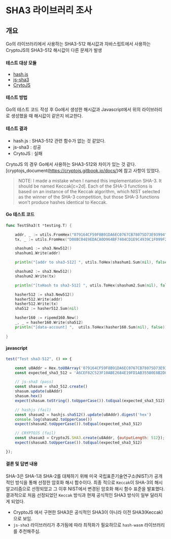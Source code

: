 # SHA3 라이브러리 조사


## 개요
Go의 라이브러리에서 사용하는 SHA3-512 해시값과 자바스립트에서 사용하는 CryptoJS의 SHA3-512 해시값이 다른 문제가 발생

#### 테스트 대상 모듈
- [hash.js](https://www.npmjs.com/package/hash.js)
- [js-sha3](https://www.npmjs.com/package/js-sha3)
- [CrytoJS](https://www.npmjs.com/package/crypto-js)


#### 테스트 방법
Go의 테스트 코드 작성 후 Go에서 생성한 해시값과 Javascript에서 위의 라이브러리로 생성했을 때 해시값이 같은지 비교한다.

#### 테스트 결과
- hash.js : SHA3-512 관련 함수가 없는 것 같았다.
- js-sha3 : 성공
- CrytoJS : 실패

CrytoJS 의 경우 Go에서 사용하는 SHA3-512와 차이가 있는 것 같다. [cryptojs_document(https://cryptojs.gitbook.io/docs/)에 참고 사항이 있었다.

> NOTE: I made a mistake when I named this implementation SHA-3. It should be named Keccak[c=2d]. Each of the SHA-3 functions is based on an instance of the Keccak algorithm, which NIST selected as the winner of the SHA-3 competition, but those SHA-3 functions won't produce hashes identical to Keccak.

#### Go 테스트 코드
```go
func TestSha3(t *testing.T) {

	addr, _ := utils.FromHex("079164CF59F8B91DA6EC0767CB78075D73E93994")
	tx, _ := utils.FromHex("D08BC04E9EDACA0D964BF7404CD1E9C4939C1F099F26177B9B8597BC521BC5CE")

	shashum1 := sha3.New512()
	shashum1.Write(addr)

	println("[addr to sha3-512] ", utils.ToHex(shashum1.Sum(nil), false))

	shashum2 := sha3.New512()
	shashum2.Write(tx)

	println("[txHash to sha3-512] ", utils.ToHex(shashum2.Sum(nil), false))

	hasher512 := sha3.New512()
	hasher512.Write(addr)
	hasher512.Write(tx)
	sha512 := hasher512.Sum(nil)

	hasher160 := ripemd160.New()
	_, _ = hasher160.Write(sha512)
	println("[data-account] ",  utils.ToHex(hasher160.Sum(nil), false))
	
}
```

#### javascript
```javascript
test("Test sha3-512", () => {

    const u8Addr = Hex.toU8Array('079164CF59F8B91DA6EC0767CB78075D73E93994');
    const expected_sha3_512 = 'A6CEF82C523F10ABE2684E19FD1AB35580E8B2DCE4926280B6CEC829D2A1A734F46A642BAA5C62369F185577D23A8428D50C201842B62663DCEB1EF2CD911853';

    // js-sha3 (pass)
    const shasum = sha3_512.create()
    shasum.update(u8Addr)
    shasum.hex()
    expect(shasum.toString().toUpperCase()).toEqual(expected_sha3_512)

    // hashjs (fail)
    const shasum2 = hashjs.sha512().update(u8Addr).digest('hex')
    console.log(shasum2.toUpperCase())
    expect(shasum2.toUpperCase()).toEqual(expected_sha3_512)

    // CRYPTOJS (fail)
    const shasum3 = CryptoJS.SHA3.create(u8Addr, {outputLength: 512});
    expect(shasum3.toUpperCase()).toEqual(expected_sha3_512)

});
```

#### 결론 및 답변 내용

SHA-3은 SHA-1과 SHA-2를 대체하기 위해 미국 국립표준기술연구소(NIST)가 공개적인 방식을 통해 선정한 암호화 해시 함수이다. 최종 적으로 `Keccak`이 SHA-3의 해시 알고리즘으로 선정되었고 그 이후 NIST에서 변경된 암호화 해시 함수 표준을 발표했다. 결과적으로 처음 선정되었던 `Keccak` 방식과 현재 공식적인 SHA3 방식이 일부 달라지게 되었다.

- CryptoJS 에서 구현한 SHA3은 공식적인 SHA3이 아니라 이전 SHA3(Keccak)으로 보임.
- `js-sha3` 라이브러리가 추가됨에 따라 최적화가 필요하므로 `hash-wasm` 라이브러리를 추천해주심.

